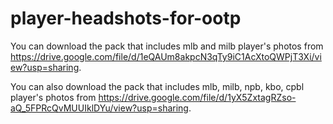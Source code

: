 # player-headshots-for-ootp
You can download the pack that includes mlb and milb player's photos from  https://drive.google.com/file/d/1eQAUm8akpcN3qTy9iC1AcXtoQWPjT3Xi/view?usp=sharing.

You can also download the pack that includes mlb, milb, npb, kbo, cpbl player's photos from https://drive.google.com/file/d/1yX5ZxtagRZso-aQ_5FPRcQvMUUIklDYu/view?usp=sharing.
